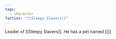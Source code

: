 ```yaml
---
tags:
  - character
faction: "[[Sleepy Slavers]]"
---
```

Leader of [[Sleepy Slavers]]. He has a pet named [[]]